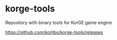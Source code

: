 # korge-tools
Repository with binary tools for KorGE game engine

<https://github.com/korlibs/korge-tools/releases>
